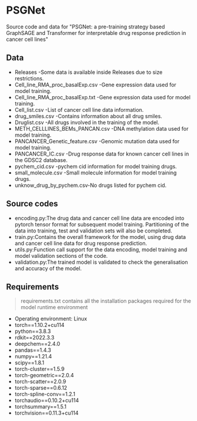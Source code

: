 # PSGNet
Source code and data for "PSGNet: a pre-training strategy based GraphSAGE and Transformer for interpretable drug response prediction in cancer cell lines"
## Data
- Releases -Some data is available inside Releases due to size restrictions.
- Cell_line_RMA_proc_basalExp.csv -Gene expression data used for model training.
- Cell_line_RMA_proc_basalExp.txt -Gene expression data used for model training.
- Cell_list.csv -List of cancer cell line data information.
- drug_smiles.csv -Contains information about all drug smiles.
- Druglist.csv -All drugs involved in the training of the model.
- METH_CELLLINES_BEMs_PANCAN.csv -DNA methylation data used for model training.
- PANCANCER_Genetic_feature.csv -Genomic mutation data used for model training.
- PANCANCER_IC.csv -Drug response data for known cancer cell lines in the GDSC2 database.
- pychem_cid.csv -pychem cid information for model training drugs.
- small_molecule.csv -Small molecule information for model training drugs.
- unknow_drug_by_pychem.csv-No drugs listed for pychem cid.
## Source codes
- encoding.py:The drug data and cancer cell line data are encoded into pytorch tensor format for subsequent model training. Partitioning of the data into training, test and validation sets will also be completed.
- train.py:Contains the overall framework for the model, using drug data and cancer cell line data for drug response prediction.
- utils.py:Function call support for the data encoding, model training and model validation sections of the code.
- validation.py:The trained model is validated to check the generalisation and accuracy of the model.
## Requirements
>requirements.txt contains all the installation packages required for the model runtime environment
 - Operating environment: Linux
 - torch==1.10.2+cu114
 - python==3.8.3
 - rdkit==2022.3.3
 - deepchem==2.4.0
 - pandas==1.4.3
 - numpy==1.21.4
 - scipy==1.8.1
 - torch-cluster==1.5.9
 - torch-geometric==2.0.4
 - torch-scatter==2.0.9
 - torch-sparse==0.6.12
 - torch-spline-conv==1.2.1
 - torchaudio==0.10.2+cu114
 - torchsummary==1.5.1
 - torchvision==0.11.3+cu114
